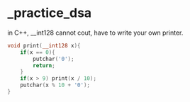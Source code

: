 # _practice_dsa


in C++, __int128 cannot cout, have to write your own printer.
```c++
void print(__int128 x){
    if(x == 0){
        putchar('0');
        return;
    }
    if(x > 9) print(x / 10);
    putchar(x % 10 + '0');
}
```
